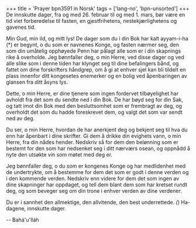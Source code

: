 +++
title = 'Prayer bpn3591 in Norsk'
tags = ['lang-no', 'bpn-unsorted']
+++
De innskutte dager, fra og med 26. februar til og med 1. mars, bør være en tid viet forberedelse til fasten, en gjestfrihetens, nestekjærlighetens og gavenes tid.
 
 
Min Gud, min ild, og mitt lys! De dager som du i din Bok har kalt ayyam-i-ha (*) er begynt, o du som er navnenes Konge, og fasten nærmer seg, den som din umåtelig opphøyede Penn har pålagt alle som er i din skapnings rike å overholde. Jeg bønnfaller deg, o min Herre, ved disse dager og ved alle slike som i denne tiden har klynget seg til dine befalingers bånd, og fattet om dine forskrifters håndgrep, om å gi at enhver sjel kan bli tildelt en plass innenfor ditt kongesetes enemerker og en bolig ved åpenbaringen av glansen fra ditt åsyns lys.
 
Dette, o min Herre, er dine tjenere som ingen fordervet tilbøyelighet har avholdt fra det som du sendte ned i din Bok. De har bøyd seg for din Sak, og tatt imot din Bok med den besluttsomhet som er frembragt av deg, og overholdt det som du hadde foreskrevet dem, og valgt det som var sendt ned av deg.
 
Du ser, o min Herre, hvordan de har anerkjent deg og bekjent seg til hva du enn har åpenbart i dine skrifter. Gi dem å drikke din evighets vann, o min Herre, fra din nådes hender. Nedskriv så for dem den belønning som er bestemt for den som har nedsenket seg i ditt nærværs osean, og oppnådd å nyte den utsøkte vin som møtet med deg er.
 
Jeg bønnfaller deg, o du som er kongenes Konge og har medlidenhet med de undertrykte, om å bestemme for dem det som er godt i denne verden og i den kommende verden. Nedskriv enn videre for dem det som ingen av dine skapninger har oppdaget, og tell dem blant dem som har kretset rundt deg, og som beveger seg om din trone i enhver verden av dine verdener.
 
Du er i sannhet den allmektige, den allvitende, den best underrettede.
*(*) Ha-dagene, innskutte dager.

-- Bahá'u'lláh

